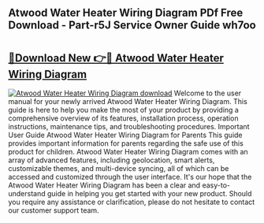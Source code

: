 ## Atwood Water Heater Wiring Diagram PDf Free Download - Part-r5J Service Owner Guide wh7oo

# <h2><a href="http://dfm16qk.blite.top/?on=Atwood+Water+Heater+Wiring+Diagram">🔗Download New 👉🔴 Atwood Water Heater Wiring Diagram</a></h2>

[![Atwood Water Heater Wiring Diagram download](https://i.imgur.com/lujVjoI.png)](http://dfm16qk.blite.top/?on=Atwood+Water+Heater+Wiring+Diagram)
Welcome to the user manual for your newly arrived Atwood Water Heater Wiring Diagram. This guide is here to help you make the most of your product by providing a comprehensive overview of its features, installation process, operation instructions, maintenance tips, and troubleshooting procedures. Important User Guide Atwood Water Heater Wiring Diagram for Parents This guide provides important information for parents regarding the safe use of this product for children. Atwood Water Heater Wiring Diagram comes with an array of advanced features, including geolocation, smart alerts, customizable themes, and multi-device syncing, all of which can be accessed and customized through the user interface. It's our hope that the Atwood Water Heater Wiring Diagram has been a clear and easy-to-understand guide in helping you get started with your new product. Should you require any assistance or clarification, please do not hesitate to contact our customer support team.
